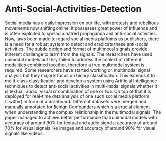 # Anti-Social-Activities-Detection

Social media has a daily impression on our life, with protests and rebellious movements now shifting online, it possesses great power of influence and is often exploited to spread a hatred propaganda and anti-social activities. Now, laws been made to regard social media platforms as publishers, there is a need for a robust system to detect and eradicate these anti-social activities. The subtle design and format of multimodal signals provide inherent challenge to learn from the signals. The researchers have used unimodal models but they failed to address the context of different modalities combined together, therefore a true multimodal system is required. Some researchers have started working on multimodal signal analysis but they majorly focus on binary classification. This extends it to multi-class classification and develop a system using Artificial Intelligence techniques to detect anti-social activities in multi-modal signals whether it is textual, audio, visual or combination of one or two. On top of that it is deployed for real-time data analysis of one such social media platform (Twitter) in form of a dashboard. Different datasets were merged and manually annotated for Benign Confounders which is a crucial element when understanding the complex relationship in the multimodal signals. The paper managed to achieve better performance than unimodal models with accuracy of around 90% for textual and audio signals; accuracy of around 70% for visual signals like images and accuracy of around 90% for visual signals like videos.
